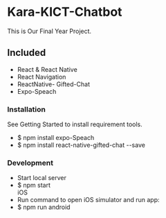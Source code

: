 # Kara-KICT-Chatbot

This is Our Final Year Project. 

## Included
<ul>
<li>React & React Native</li>
<li>React Navigation</li>
<li>ReactNative- Gifted-Chat</li> 
<li>Expo-Speach</li>
</ul>
<h3>Installation</h3>
See Getting Started to install requirement tools.
<ul>
<li>$ npm install expo-Speach </li>
<li>$ npm install react-native-gifted-chat --save</li>
</ul>
<h3>Development</h3>
<ul>
<li>
Start local server
</li>
<li> $ npm start</li>
iOS
<li>Run command to open iOS simulator and run app:</li>

<li>$ npm run android</li>
